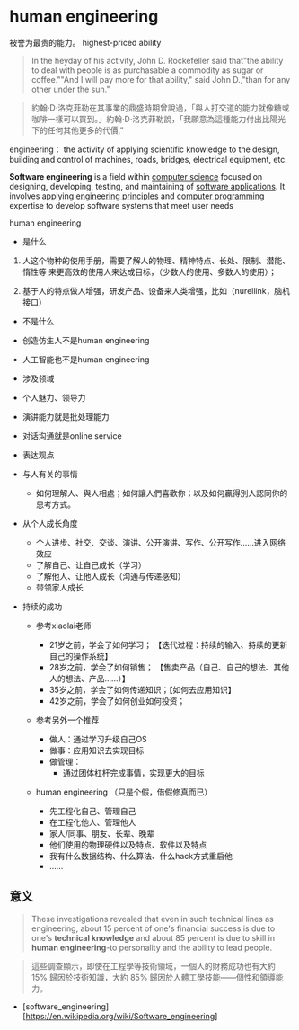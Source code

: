 # human engineering

被誉为最贵的能力。 highest-priced ability

>  In the heyday of his activity, John D. Rockefeller said that"the ability to deal with people is as purchasable a commodity as sugar or coffee.""And I will pay more for that ability," said John D.,"than for any other under the sun."

>  約翰·D·洛克菲勒在其事業的鼎盛時期曾說過，「與人打交道的能力就像糖或咖啡一樣可以買到。」約翰·D·洛克菲勒說，「我願意為這種能力付出比陽光下的任何其他更多的代價,”
>
>  

engineering： the activity of applying scientific knowledge to the design, building and control of machines, roads, bridges, electrical equipment, etc.

**Software engineering** is a field within [computer science](https://en.wikipedia.org/wiki/Computer_science) focused on designing, developing, testing, and maintaining of [software applications](https://en.wikipedia.org/wiki/Application_software). It involves applying [engineering principles](https://en.wikipedia.org/wiki/Engineering_design_process) and [computer programming](https://en.wikipedia.org/wiki/Computer_programming) expertise to develop software systems that meet user needs

human engineering 

*  是什么

  1. 人这个物种的使用手册，需要了解人的物理、精神特点、长处、限制、潜能、惰性等 来更高效的使用人来达成目标，（少数人的使用、多数人的使用）；

  1. 基于人的特点做人增强，研发产品、设备来人类增强，比如（nurellink，脑机接口）
*  不是什么

  * 创造仿生人不是human engineering
  * 人工智能也不是human engineering
*  涉及领域

  * 个人魅力、领导力

  * 演讲能力就是批处理能力

  * 对话沟通就是online service

  * 表达观点
*  与人有关的事情
   *  如何理解人、與人相處；如何讓人們喜歡你；以及如何贏得別人認同你的思考方式。
*  从个人成长角度
   *  个人进步、社交、交谈、演讲、公开演讲、写作、公开写作……进入网络效应
   *  了解自己、让自己成长（学习）
   *  了解他人、让他人成长（沟通与传递感知）
   *  带领家人成长
*  持续的成功
   *  参考xiaolai老师
      *  21岁之前，学会了如何学习；   【迭代过程：持续的输入、持续的更新自己的操作系统】
      *  28岁之前，学会了如何销售；    【售卖产品（自己、自己的想法、其他人的想法、产品……）】
      *  35岁之前，学会了如何传递知识；【如何去应用知识】
      *  42岁之前，学会了如何创业如何投资；

   *  参考另外一个推荐
      *  做人：通过学习升级自己OS
      *  做事：应用知识去实现目标
      *  做管理：
         *  通过团体杠杆完成事情，实现更大的目标

   *  human engineering （只是个假，借假修真而已）
      *  先工程化自己、管理自己
      *  在工程化他人、管理他人
      *  家人/同事、朋友、长辈、晚辈
      *  他们使用的物理硬件以及特点、软件以及特点
      *  我有什么数据结构、什么算法、什么hack方式重启他
      *  ……



## 意义

>  These investigations revealed that even in such technical lines as engineering, about 15 percent of one's financial success is due to one's **technical knowledge** and about 85 percent is due to skill in **human engineering**-to personality and the ability to lead people.

>  這些調查顯示，即使在工程學等技術領域，一個人的財務成功也有大約 15% 歸因於技術知識，大約 85% 歸因於人體工學技能——個性和領導能力。





* [software_engineering][https://en.wikipedia.org/wiki/Software_engineering]